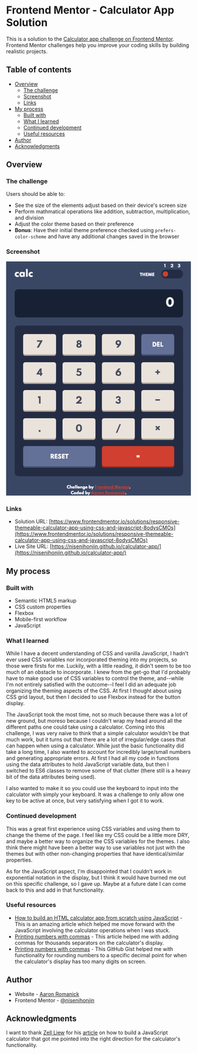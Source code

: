 # Frontend Mentor - Calculator App Solution

This is a solution to the [Calculator app challenge on Frontend Mentor](https://www.frontendmentor.io/challenges/calculator-app-9lteq5N29). Frontend Mentor challenges help you improve your coding skills by building realistic projects. 

## Table of contents

- [Overview](#overview)
  - [The challenge](#the-challenge)
  - [Screenshot](#screenshot)
  - [Links](#links)
- [My process](#my-process)
  - [Built with](#built-with)
  - [What I learned](#what-i-learned)
  - [Continued development](#continued-development)
  - [Useful resources](#useful-resources)
- [Author](#author)
- [Acknowledgments](#acknowledgments)

## <a name="overview"></a>Overview

### <a name="the-challenge"></a>The challenge

Users should be able to:

- See the size of the elements adjust based on their device's screen size
- Perform mathmatical operations like addition, subtraction, multiplication, and division
- Adjust the color theme based on their preference
- **Bonus**: Have their initial theme preference checked using `prefers-color-scheme` and have any additional changes saved in the browser

### <a name="screenshot"></a>Screenshot

![Calculator App (Default Theme)](./images/screenshot.png)

### <a name="links"></a>Links

- Solution URL: [https://www.frontendmentor.io/solutions/responsive-themeable-calculator-app-using-css-and-javascript-8odysCMOs](https://www.frontendmentor.io/solutions/responsive-themeable-calculator-app-using-css-and-javascript-8odysCMOs)
- Live Site URL: [https://nisenihonjin.github.io/calculator-app/](https://nisenihonjin.github.io/calculator-app/)

## <a name="my-process"></a>My process

### <a name="built-with"></a>Built with

- Semantic HTML5 markup
- CSS custom properties
- Flexbox
- Mobile-first workflow
- JavaScript

### <a name="what-i-learned"></a>What I learned

While I have a decent understanding of CSS and vanilla JavaScript, I hadn't ever used CSS variables nor incorporated theming into my projects, so those were firsts for me. Luckily, with a little reading, it didn't seem to be too much of an obstacle to incorporate. I knew from the get-go that I'd probably have to make good use of CSS variables to control the theme, and--while I'm not entirely satisfied with the outcome--I feel I did an adequate job organizing the theming aspects of the CSS. At first I thought about using CSS grid layout, but then I decided to use Flexbox instead for the button display.

The JavaScript took the most time, not so much because there was a lot of new ground, but moreso because I couldn't wrap my head around all the different paths one could take using a calculator. Coming into this challenge, I was very naive to think that a simple calculator wouldn't be that much work, but it turns out that there are a lot of irregular/edge cases that can happen when using a calculator. While just the basic functionality did take a long time, I also wanted to account for incredibly large/small numbers and generating appropriate errors. At first I had all my code in functions using the data attributes to hold JavaScript variable data, but then I switched to ES6 classes to remove some of that clutter (there still is a heavy bit of the data attributes being used).

I also wanted to make it so you could use the keyboard to input into the calculator with simply your keyboard. It was a challenge to only allow one key to be active at once, but very satisfying when I got it to work.

### <a name="continued-development"></a>Continued development

This was a great first experience using CSS variables and using them to change the theme of the page. I feel like my CSS could be a little more DRY, and maybe a better way to organize the CSS variables for the themes. I also think there might have been a better way to use variables not just with the themes but with other non-changing properties that have identical/similar properties.

As for the JavaScript aspect, I'm disappointed that I couldn't work in exponential notation in the display, but I think it would have burned me out on this specific challenge, so I gave up. Maybe at a future date I can come back to this and add in that functionality.

### <a name="useful-resources"></a>Useful resources

- [How to build an HTML calculator app from scratch using JavaScript](https://www.freecodecamp.org/news/how-to-build-an-html-calculator-app-from-scratch-using-javascript-4454b8714b98/) - This is an amazing article which helped me move forward with the JavaScript involving the calculator operations when I was stuck.
- [Printing numbers with commas](https://stackoverflow.com/questions/2901102/how-to-print-a-number-with-commas-as-thousands-separators-in-javascript?rq=1) - This article helped me with adding commas for thousands separators on the calculator's display.
- [Printing numbers with commas](https://gist.github.com/djD-REK/068cba3d430cf7abfddfd32a5d7903c3) - This GitHub Gist helped me with functionality for rounding numbers to a specific decimal point for when the calculator's display has too many digits on screen.

## <a name="author"></a>Author

- Website - [Aaron Romanick](https://www.aaronromanick.com)
- Frontend Mentor - [@nisenihonjin](https://www.frontendmentor.io/profile/nisenihonjin)

## <a name="acknowledgments"></a>Acknowledgments

I want to thank [Zell Liew](https://zellwk.com/) for his [article](https://www.freecodecamp.org/news/how-to-build-an-html-calculator-app-from-scratch-using-javascript-4454b8714b98/) on how to build a JavaScript calculator that got me pointed into the right direction for the calculator's functionality.